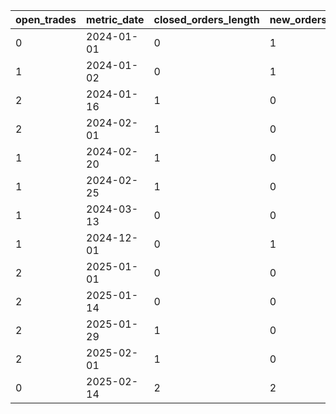 | open_trades | metric_date | closed_orders_length | new_orders_length | partially_closed_orders | charges      |
| ----------- | ----------- | -------------------- | ----------------- | ----------------------- | ------------ |
| 0           | 2024-01-01  | 0                    | 1                 | 0                       | 48.38000000  |
| 1           | 2024-01-02  | 0                    | 1                 | 0                       | 12.39000000  |
| 2           | 2024-01-16  | 1                    | 0                 | 1                       | 18.02000000  |
| 2           | 2024-02-01  | 1                    | 0                 | 1                       | 31.53000000  |
| 1           | 2024-02-20  | 1                    | 0                 | 0                       | 23.21000000  |
| 1           | 2024-02-25  | 1                    | 0                 | 1                       | 58.91000000  |
| 1           | 2024-03-13  | 0                    | 0                 | 0                       | 0            |
| 1           | 2024-12-01  | 0                    | 1                 | 0                       | 23.84000000  |
| 2           | 2025-01-01  | 0                    | 0                 | 0                       | 0            |
| 2           | 2025-01-14  | 0                    | 0                 | 0                       | 0            |
| 2           | 2025-01-29  | 1                    | 0                 | 1                       | 1.14000000   |
| 2           | 2025-02-01  | 1                    | 0                 | 1                       | 11.84000000  |
| 0           | 2025-02-14  | 2                    | 2                 | 0                       | 156.99000000 |